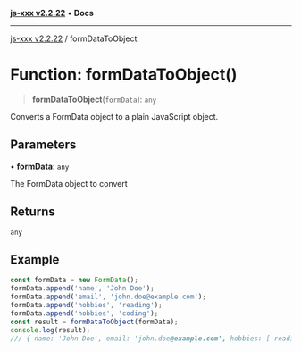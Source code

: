 [**js-xxx v2.2.22**](../README.md) • **Docs**

***

[js-xxx v2.2.22](../README.md) / formDataToObject

# Function: formDataToObject()

> **formDataToObject**(`formData`): `any`

Converts a FormData object to a plain JavaScript object.

## Parameters

• **formData**: `any`

The FormData object to convert

## Returns

`any`

## Example

```ts
const formData = new FormData();
formData.append('name', 'John Doe');
formData.append('email', 'john.doe@example.com');
formData.append('hobbies', 'reading');
formData.append('hobbies', 'coding');
const result = formDataToObject(formData);
console.log(result);
/// { name: 'John Doe', email: 'john.doe@example.com', hobbies: ['reading', 'coding'] }
```
